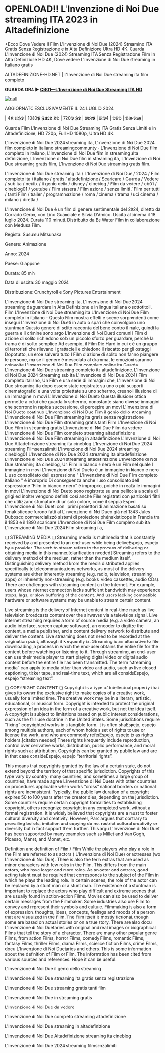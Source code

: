 # OPENLOAD!! L'Invenzione di Noi Due streaming ITA 2023 in Altadefinizione

+Ecco Dove Vedere Il Film L'Invenzione di Noi Due (2024) Streaming ITA Gratis Senza Registrazione e in Alta Definizione Ultra HD 4K.
Guarda L'Invenzione di Noi Due (2024) Streaming ITA Senza Registrazione Film In Alta Definizione HD 4K, Dove vedere L'Invenzione di Noi Due streaming in Italiano gratis.

ALTADEFINIZIONE-HD.NET | L'Invenzione di Noi Due streaming ita film completo

**GUARDA ORA ▶️ [CB01—L'Invenzione di Noi Due Streaming ITA HD](https://t.co/zcS37u8liK)**

[![null](https://static.wixstatic.com/media/855a25_043b5abeb4ae4d35ac003198e7fe56ed~mv2.gif)](https://t.co/zcS37u8liK)

AGGIORNATO ESCLUSIVAMENTE IL 24 LUGLIO 2024

| 4𝕶 𝖀𝕳𝕯 | 1080𝕻 𝕱𝖀𝕷𝕷 𝕳𝕯 | 720𝕻 𝕳𝕯 | 𝕸𝕶𝖁 | 𝕸𝕻4 | 𝕯𝖁𝕯 | 𝕭𝖑𝖚-𝕽𝖆𝖞 |

Guarda Film L'Invenzione di Noi Due Streaming ITA Gratis Senza Limiti e in Altadefinizione, HD 720p, Full HD 1080p, Ultra HD 4K.

L'Invenzione di Noi Due 2024 streaming ita, L'Invenzione di Noi Due 2024 film completo in italiano streamingcommunty - L'Invenzione di Noi Due film completo in italiano, L'Invenzione di Noi Due film in streaming alta definizione, L'Invenzione di Noi Due film in streaming ita, L'Invenzione di Noi Due streaming gratis film, L'Invenzione di Noi Due streaming gratis film.

L'Invenzione di Noi Due streaming ita / L'Invenzione di Noi Due / 2024 / Film completo ita / italiano / gratis / altadefinizione / Scaricare / Guarda / Vedere / sub ita / netflix / il genio dello / disney / cineblog / Film da vedere / cb01 / cineblog01 / youtube / Film stasera / Film azione / senza limiti / Film per tutti / tanti Film / trailer / programmazione / roma / cinema / trama / uci cinema / milano / diretta /

L'Invenzione di Noi Due è un film di genere sentimentale del 2024, diretto da Corrado Ceron, con Lino Guanciale e Silvia D'Amico. Uscita al cinema il 18 luglio 2024. Durata 110 minuti. Distribuito da Be Water Film in collaborazione con Medusa Film.


Regista: Susumu Mitsunaka


Genere: Animazione


Anno: 2024


Paese: Giappone


Durata: 85 min


Data di uscita: 30 maggio 2024


Distribuzione: Crunchyroll e Sony Pictures Entertainment


L'Invenzione di Noi Due streaming ita, L'Invenzione di Noi Due 2024 streaming da guardare in Alta Definizione e in lingua italiana o sottotitoli. Film L'Invenzione di Noi Due streaming ita L'Invenzione di Noi Due Film completo in italiano - Questo Film mostra effetti e scene sorprendenti come insegui L'Invenzione di Noi Dueti in auto o spari che coinvolgono uno stuntman Questo genere di solito racconta del bene contro il male, quindi la guerra e il crimine sono argo L'Invenzione di Noi Dueti comuni I Film d azione di solito richiedono solo un piccolo sforzo per guardare, perché la trama è di solito semplice Ad esempio, il Film Die Hard in cui c è un gruppo di terroristi che rilevano i grattacieli e chiedono il riscatto per gli ostaggi Dopotutto, un eroe salverà tutto I Film d azione di solito non fanno piangere le persone, ma se il genere è mescolato al dramma, le emozioni saranno coinvolte L'Invenzione di Noi Due Film completo online ita Guarda L'Invenzione di Noi Due streaming completo ita altadefinizione, L'Invenzione di Noi Due 2024 Streaming sub ita L'Invenzione di Noi Due 2024) Film completo italiano, Un Film è una serie di immagini che, L'Invenzione di Noi Due streaming ita dopo essere state registrate su uno o più supporti cinematografici e una volta proiettate su uno schermo, creano l illusione di un immagine in movi L'Invenzione di Noi Dueto Questa illusione ottica permette a colui che guarda lo schermo, nonostante siano diverse immagini che scorrono in rapida successione, di percepire un movi L'Invenzione di Noi Dueto continuo L'Invenzione di Noi Due Film il genio dello streaming L'Invenzione di Noi Due Film streaming ita gratis senza registrazione L'Invenzione di Noi Due Film streaming gratis tanti Film L'Invenzione di Noi Due Film in streaming gratis L'Invenzione di Noi Due Film da vedere L'Invenzione di Noi Due Film completo streaming altadefinizione L'Invenzione di Noi Due Film streaming in altadefinizione L'Invenzione di Noi Due Altadefinizione streaming ita cineblog L'Invenzione di Noi Due 2024 streaming Filmsenzalimiti L'Invenzione di Noi Due 2024 streaming cineblog01 L'Invenzione di Noi Due 2024 streaming ita altadefinizione L'Invenzione di Noi Due 2024 streaming altadefinizione L'Invenzione di Noi Due streaming ita cineblog, Un Film in bianco e nero è un Film nel quale l immagine in movi L'Invenzione di Noi Dueto è un immagine in bianco e nero L uso consolidato dell espressione " L'Invenzione di Noi Due Film completo italiano " è improprio Di conseguenza anche l uso consolidato dell espressione "Film in bianco e nero" è improprio, poiché in realtà le immagini in movi L'Invenzione di Noi Dueto sono registrate su una pellicola a scala di grigi ed inoltre vengono definiti così anche Film registrati con particolari filtri che utilizzano sfumature di un solo colore, come il seppia Esperi L'Invenzione di Noi Dueti con i primi proiettori di animazione basati su fenakisticope furono fatti al L'Invenzione di Noi Dueo già nel 1843 Jules Duboscq commercializzò sistemi di proiezione phénakisticope in Francia tra il 1853 e il 1890 scaricare L'Invenzione di Noi Due Film completo sub ita L'Invenzione di Noi Due 2024 Film streaming ita,

❏ STREAMING MEDIA ❏ Streaming media is multimedia that is constantly received by and presented to an end-user while being deliveEspejo, espejo by a provider. The verb to stream refers to the process of delivering or obtaining media in this manner.[clarification needed] Streaming refers to the delivery method of the medium, rather than the medium itself. Distinguishing delivery method krom the media distributed applies specifically to telecommunications networks, as most of the delivery systems are either inherently streaming (e.g. radio, television, streaming apps) or inherently non-streaming (e.g. books, video cassettes, audio CDs). There are challenges with streaming content on the Internet. For example, users whose Internet connection lacks sufficient bandwidth may experience stops, lags, or slow buffering of the content. And users lacking compatible hardware or software systems may be unable to stream certain content.

Live streaming is the delivery of Internet content in real-time much as live television broadcasts content over the airwaves via a television signal. Live internet streaming requires a form of source media (e.g. a video camera, an audio interface, screen capture software), an encoder to digitize the content, a media publisher, and a content delivery network to distribute and deliver the content. Live streaming does not need to be recorded at the origination point, although it krequently is. Streaming is an alternative to file downloading, a process in which the end-user obtains the entire file for the content before watching or listening to it. Through streaming, an end-user can use their media player to start playing digital video or digital audio content before the entire file has been transmitted. The term “streaming media” can apply to media other than video and audio, such as live closed captioning, ticker tape, and real-time text, which are all consideEspejo, espejo “streaming text”.

❏ COPYRIGHT CONTENT ❏ Copyright is a type of intellectual property that gives its owner the exclusive right to make copies of a creative work, usually for a limited time. The creative work may be in a literary, artistic, educational, or musical form. Copyright is intended to protect the original expression of an idea in the form of a creative work, but not the idea itself. A copyright is subject to limitations based on public interest considerations, such as the fair use doctrine in the United States. Some jurisdictions require “fixing” copyrighted works in a tangible form. It is often shaEspejo, espejo among multiple authors, each of whom holds a set of rights to use or license the work, and who are commonly referEspejo, espejo to as rights holders.[citation needed] These rights krequently include reproduction, control over derivative works, distribution, public performance, and moral rights such as attribution. Copyrights can be granted by public law and are in that case consideEspejo, espejo “territorial rights”.

This means that copyrights granted by the law of a certain state, do not extend beyond the territory of that specific jurisdiction. Copyrights of this type vary by country; many countries, and sometimes a large group of countries, have made agree L'Invenzione di Noi Duets with other countries on procedures applicable when works “cross” national borders or national rights are inconsistent. Typically, the public law duration of a copyright expires 50 to 100 years after the creator dies, depending on the jurisdiction. Some countries require certain copyright formalities to establishing copyright, others recognize copyright in any completed work, without a formal registration. It is widely believed that copyrights are a must to foster cultural diversity and creativity. However, Parc argues that contrary to prevailing beliefs, imitation and copying do not restrict cultural creativity or diversity but in fact support them further. This argu L'Invenzione di Noi Duet has been supported by many examples such as Millet and Van Gogh, Picasso, Manet, and Monet, etc.

Definition and definition of Film / Film While the players who play a role in the Film are referred to as actors ( L'Invenzione di Noi Due) or actresses (wo L'Invenzione di Noi Due). There is also the term extras that are used as minor characters with few roles in the Film. This differs from the main actors, who have larger and more roles. As an actor and actress, good acting talent must be required that corresponds to the subject of the Film in which he plays the leading role. In certain scenes, the role of the actor can be replaced by a stunt man or a stunt man. The existence of a stuntman is important to replace the actors who play difficult and extreme scenes that are usually found in action-action Films. Movies can also be used to deliver certain messages from the Filmmaker. Some industries also use Film to convey and represent their symbols and culture. Filmmaking is also a form of expression, thoughts, ideas, concepts, feelings and moods of a person that are visualized in the Film. The Film itself is mostly fictional, though some are based on actual stories or on a true story. There are also docu L'Invenzione di Noi Duetaries with original and real images or biographical Films that tell the story of a character. There are many other popular genre Films, from action Films, horror Films, comedy Films, romantic Films, fantasy Films, thriller Films, drama Films, science fiction Films, crime Films, docu L'Invenzione di Noi Duetaries and others. This is some information about the definition of Film or Film. The information has been cited from various sources and references. Hope it can be useful.

L'Invenzione di Noi Due il genio dello streaming

L'Invenzione di Noi Due streaming ita gratis senza registrazione

L'Invenzione di Noi Due streaming gratis tanti film

L'Invenzione di Noi Due in streaming gratis

L'Invenzione di Noi Due da vedere

L'Invenzione di Noi Due completo streaming altadefinizione

L'Invenzione di Noi Due streaming in altadefinizione

L'Invenzione di Noi Due Altadefinizione streaming ita cineblog

L'Invenzione di Noi Due 2024 streaming filmsenzalimiti

